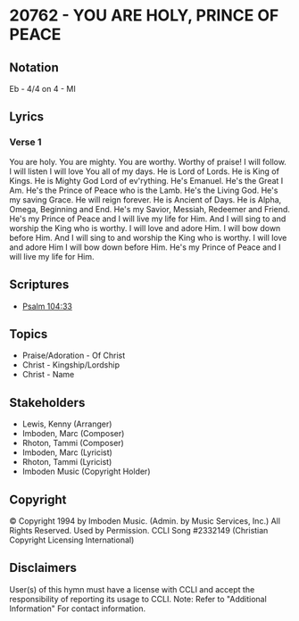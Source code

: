 # 20762 - YOU ARE HOLY, PRINCE OF PEACE

## Notation

Eb - 4/4 on 4 - MI

## Lyrics

### Verse 1

You are holy. You are mighty. You are worthy. Worthy of praise! I will follow. I will listen I will love You all of my days. He is Lord of Lords. He is King of Kings. He is Mighty God Lord of ev'rything. He's Emanuel. He's the Great I Am. He's the Prince of Peace who is the Lamb. He's the Living God. He's my saving Grace. He will reign forever. He is Ancient of Days. He is Alpha, Omega, Beginning and End. He's my Savior, Messiah, Redeemer and Friend. He's my Prince of Peace and I will live my life for Him. And I will sing to and worship the King who is worthy. I will love and adore Him. I will bow down before Him. And I will sing to and worship the King who is worthy. I will love and adore Him I will bow down before Him. He's my Prince of Peace and I will live my life for Him.


## Scriptures

- [Psalm 104:33](https://www.biblegateway.com/passage/?search=Psalm%20104%3A33)

## Topics

- Praise/Adoration - Of Christ
- Christ - Kingship/Lordship
- Christ - Name

## Stakeholders

- Lewis, Kenny (Arranger)
- Imboden, Marc (Composer)
- Rhoton, Tammi (Composer)
- Imboden, Marc (Lyricist)
- Rhoton, Tammi (Lyricist)
- Imboden Music (Copyright Holder)

## Copyright

© Copyright 1994 by Imboden Music. (Admin. by Music Services, Inc.) All Rights Reserved. Used by Permission. CCLI Song #2332149
(Christian Copyright Licensing International)

## Disclaimers

User(s) of this hymn must have a license with CCLI and accept the responsibility of reporting its usage to CCLI.
Note: Refer to "Additional Information" For contact information.

